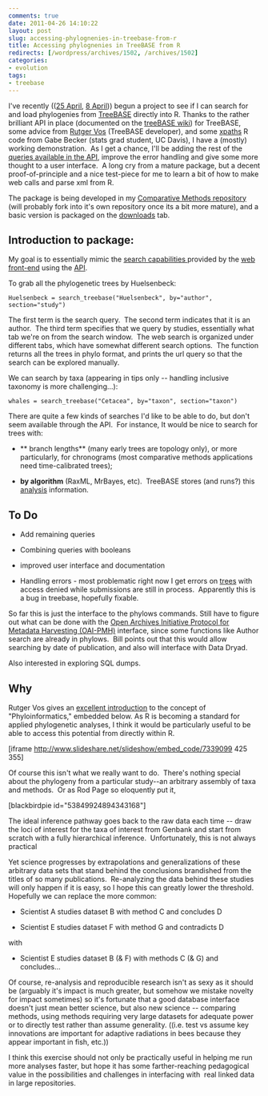 ```yaml
---
comments: true
date: 2011-04-26 14:10:22
layout: post
slug: accessing-phylognenies-in-treebase-from-r
title: Accessing phylognenies in TreeBASE from R
redirects: [/wordpress/archives/1502, /archives/1502]
categories:
- evolution
tags:
- treebase
---
```


I've recently (([25 April](http://www.carlboettiger.info/archives/1496), [8 April](http://www.carlboettiger.info/archives/1382))) begun a project to see if I can search for and load phylogenies from [TreeBASE](http://www.treebase.org/) directly into R. Thanks to the rather brilliant API in place (documented on the [treeBASE wiki](https://sourceforge.net/apps/mediawiki/treebase/index.php?title=API)) for TreeBASE, some advice from [Rutger Vos](http://rutgervos.blogspot.com/) (TreeBASE developer), and some [xpaths](http://en.wikipedia.org/wiki/XPath) R code from Gabe Becker (stats grad student, UC Davis), I have a (mostly) working demonstration.  As I get a chance, I'll be adding the rest of the [queries available in the API](https://spreadsheets.google.com/pub?key=rL--O7pyhR8FcnnG5-ofAlw), improve the error handling and give some more thought to a user interface.  A long cry from a mature package, but a decent proof-of-principle and a nice test-piece for me to learn a bit of how to make web calls and parse xml from R.

The package is being developed in my [Comparative Methods repository ](https://github.com/cboettig/Comparative-Phylogenetics/tree/master/treebase)(will probably fork into it's own repository once its a bit more mature), and a basic version is packaged on the [downloads](https://github.com/downloads/cboettig/Comparative-Phylogenetics/treebase_0.0-1.tar.gz) tab.


## Introduction to package:


My goal is to essentially mimic the [search capabilities ](https://spreadsheets.google.com/pub?key=rL--O7pyhR8FcnnG5-ofAlw)provided by the [web front-end](http://www.treebase.org/treebase-web/search/studySearch.html) using the [API](https://sourceforge.net/apps/mediawiki/treebase/index.php?title=API).

To grab all the phylogenetic trees by Huelsenbeck:

    
    Huelsenbeck = search_treebase("Huelsenbeck", by="author", section="study")
    


The first term is the search query.  The second term indicates that it is an author.  The third term specifies that we query by studies, essentially what tab we're on from the search window.  The web search is organized under different tabs, which have somewhat different search options.  The function returns all the trees in phylo format, and prints the url query so that the search can be explored manually.

We can search by taxa (appearing in tips only -- handling inclusive taxonomy is more challenging...):

    
    whales = search_treebase("Cetacea", by="taxon", section="taxon")
    


There are quite a few kinds of searches I'd like to be able to do, but don't seem available through the API.  For instance, It would be nice to search for trees with:



	
  * ** branch lengths** (many early trees are topology only), or more particularly, for chronograms (most comparative methods applications need time-calibrated trees);

	
  * **by algorithm** (RaxML, MrBayes, etc).  TreeBASE stores (and runs?) this [analysis](http://treebase.org/treebase-web/search/study/analyses.html?id=2218) information.




## To Do





	
  * Add remaining queries

	
  * Combining queries with booleans

	
  * improved user interface and documentation

	
  * Handling errors - most problematic right now I get errors on [trees](http://treebase.org/treebase-web/search/study/anyObjectAsRDF.rdf?namespacedGUID=TB2:Tr9917) with access denied while submissions are still in process.  Apparently this is a bug in treebase, hopefully fixable.


So far this is just the interface to the phylows commands.  Still have to figure out what can be done with the [Open Archives Initiative Protocol for Metadata Harvesting (OAI-PMH)](http://www.openarchives.org/pmh/) interface, since some functions like Author search are already in phylows.  Bill points out that this would allow searching by date of publication, and also will interface with Data Dryad.

Also interested in exploring SQL dumps.


## Why


Rutger Vos gives an [excellent introduction](http://www.slideshare.net/rvosa/phyloinformatics-and-the-semantic-web) to the concept of "Phyloinformatics," embedded below. As R is becoming a standard for applied phylogenetic analyses, I think it would be particularly useful to be able to access this potential from directly within R.

[iframe http://www.slideshare.net/slideshow/embed_code/7339099 425 355]

Of course this isn't what we really want to do.  There's nothing  special about the phylogeny from a particular study--an arbitrary  assembly of taxa and methods.  Or as Rod Page so eloquently put it,

[blackbirdpie id="53849924894343168"]

The ideal inference pathway goes back to the raw data each time -- draw the loci of interest for the taxa of interest from Genbank and start from scratch with a fully hierarchical inference.  Unfortunately, this is not always practical

Yet  science progresses by extrapolations and generalizations of these  arbitrary data sets that stand behind the conclusions brandished from  the titles of so many publications.  Re-analyzing the data behind these  studies will only happen if it is easy, so I hope this can greatly lower  the threshold.  Hopefully we can replace the more common:



	
  * Scientist A studies dataset B with method C and concludes D

	
  * Scientist E studies dataset F with method G and contradicts D


with

	
  * Scientist E studies dataset B (& F) with methods C (& G) and concludes...


Of course, re-analysis and reproducible research isn't as sexy as it  should be (arguably it's impact is much greater, but somehow we mistake  novelty for impact sometimes) so it's fortunate that a good database  interface doesn't just mean better science, but also new science --  comparing methods, using methods requiring very large datasets for  adequate power or to directly test rather than assume generality. ((i.e.  test vs assume key innovations are important for adaptive radiations in  bees because they appear important in fish, etc.))

I think  this exercise should not only be practically useful in helping me run  more analyses faster, but hope it has some farther-reaching pedagogical  value in the possibilities and challenges in interfacing with  real  linked data in large repositories.
